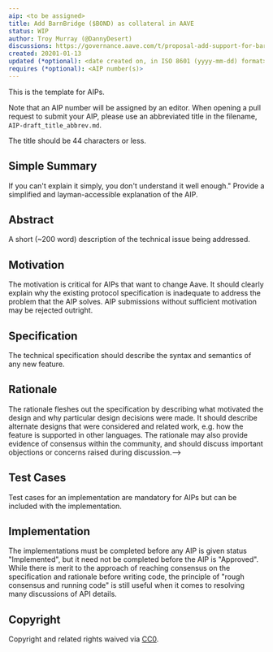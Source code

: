 ```yaml
---
aip: <to be assigned>
title: Add BarnBridge ($BOND) as collateral in AAVE
status: WIP
author: Troy Murray (@DannyDesert)
discussions: https://governance.aave.com/t/proposal-add-support-for-barnbridge-bond-token/1506
created: 20201-01-13
updated (*optional): <date created on, in ISO 8601 (yyyy-mm-dd) format> or N/A
requires (*optional): <AIP number(s)>
---
```


This is the template for AIPs.

Note that an AIP number will be assigned by an editor. When opening a pull request to submit your AIP, please use an abbreviated title in the filename, `AIP-draft_title_abbrev.md`.

The title should be 44 characters or less.

## Simple Summary

If you can't explain it simply, you don't understand it well enough." Provide a simplified and layman-accessible explanation of the AIP.

## Abstract

A short (~200 word) description of the technical issue being addressed.

## Motivation

The motivation is critical for AIPs that want to change Aave. It should clearly explain why the existing protocol specification is inadequate to address the problem that the AIP solves. AIP submissions without sufficient motivation may be rejected outright.

## Specification

The technical specification should describe the syntax and semantics of any new feature.

## Rationale

The rationale fleshes out the specification by describing what motivated the design and why particular design decisions were made. It should describe alternate designs that were considered and related work, e.g. how the feature is supported in other languages. The rationale may also provide evidence of consensus within the community, and should discuss important objections or concerns raised during discussion.-->

## Test Cases

Test cases for an implementation are mandatory for AIPs but can be included with the implementation.

## Implementation

The implementations must be completed before any AIP is given status "Implemented", but it need not be completed before the AIP is "Approved". While there is merit to the approach of reaching consensus on the specification and rationale before writing code, the principle of "rough consensus and running code" is still useful when it comes to resolving many discussions of API details.

## Copyright

Copyright and related rights waived via [CC0](https://creativecommons.org/publicdomain/zero/1.0/).
